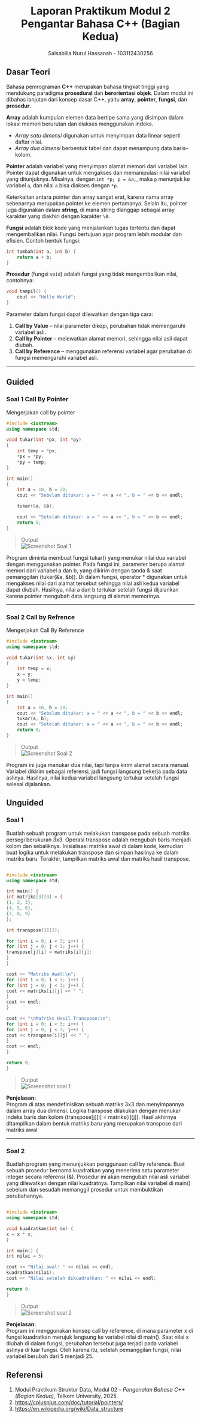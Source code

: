 # <h1 align="center">Laporan Praktikum Modul 2 <br> Pengantar Bahasa C++ (Bagian Kedua)</h1>
<p align="center">Salsabilla Nurul Hassanah - 103112430256</p>

## Dasar Teori

Bahasa pemrograman **C++** merupakan bahasa tingkat tinggi yang mendukung paradigma **prosedural** dan **berorientasi objek**. Dalam modul ini dibahas lanjutan dari konsep dasar C++, yaitu **array**, **pointer**, **fungsi**, dan **prosedur**.

**Array** adalah kumpulan elemen data bertipe sama yang disimpan dalam lokasi memori berurutan dan diakses menggunakan indeks.  
- *Array satu dimensi* digunakan untuk menyimpan data linear seperti daftar nilai.  
- *Array dua dimensi* berbentuk tabel dan dapat menampung data baris–kolom.  

**Pointer** adalah variabel yang menyimpan alamat memori dari variabel lain. Pointer dapat digunakan untuk mengakses dan memanipulasi nilai variabel yang ditunjuknya. Misalnya, dengan `int *p; p = &a;`, maka `p` menunjuk ke variabel `a`, dan nilai `a` bisa diakses dengan `*p`.

Keterkaitan antara pointer dan array sangat erat, karena nama array sebenarnya merupakan pointer ke elemen pertamanya. Selain itu, pointer juga digunakan dalam **string**, di mana string dianggap sebagai array karakter yang diakhiri dengan karakter `\0`.

**Fungsi** adalah blok kode yang menjalankan tugas tertentu dan dapat mengembalikan nilai. Fungsi bertujuan agar program lebih modular dan efisien. Contoh bentuk fungsi:
```cpp
int tambah(int a, int b) {
    return a + b;
}
```

**Prosedur** (fungsi `void`) adalah fungsi yang tidak mengembalikan nilai, contohnya:
```cpp
void tampil() {
    cout << "Hello World";
}
```

Parameter dalam fungsi dapat dilewatkan dengan tiga cara:
1. **Call by Value** – nilai parameter dikopi, perubahan tidak memengaruhi variabel asli.  
2. **Call by Pointer** – melewatkan alamat memori, sehingga nilai asli dapat diubah.  
3. **Call by Reference** – menggunakan referensi variabel agar perubahan di fungsi memengaruhi variabel asli.

---

## Guided

### Soal 1 Call By Pointer

Mengerjakan call by pointer

```cpp
#include <iostream>
using namespace std;

void tukar(int *px, int *py)
{
    int temp = *px;
    *px = *py;
    *py = temp;
}

int main()
{
    int a = 10, b = 20;
    cout << "Sebelum ditukar: a = " << a << ", b = " << b << endl;

    tukar(&a, &b);

    cout << "Setelah ditukar: a = " << a << ", b = " << b << endl;
    return 0;
}

```

> Output  
> ![Screenshot Soal 1](output/screenshot_guided_soal1.png)

Program diminta membuat fungsi tukar() yang menukar nilai dua variabel dengan menggunakan pointer. Pada fungsi ini, parameter berupa alamat memori dari variabel a dan b, yang dikirim dengan tanda & saat pemanggilan (tukar(&a, &b)). Di dalam fungsi, operator * digunakan untuk mengakses nilai dari alamat tersebut sehingga nilai asli kedua variabel dapat diubah. Hasilnya, nilai a dan b tertukar setelah fungsi dijalankan karena pointer mengubah data langsung di alamat memorinya.

---

### Soal 2 Call by Refrence

Mengerjakan Call By Reference

```cpp
#include <iostream>
using namespace std;

void tukar(int &x, int &y)
{
    int temp = x;
    x = y;
    y = temp;
}

int main()
{
    int a = 10, b = 20;
    cout << "Sebelum ditukar: a = " << a << ", b = " << b << endl;
    tukar(a, b);
    cout << "Setelah ditukar: a = " << a << ", b = " << b << endl;
    return 0;
}

```

> Output  
> ![Screenshot Soal 2](output/screenshot_guided_soal2.png)

Program ini juga menukar dua nilai, tapi tanpa kirim alamat secara manual. Variabel dikirim sebagai referensi, jadi fungsi langsung bekerja pada data aslinya. Hasilnya, nilai kedua variabel langsung tertukar setelah fungsi selesai dijalankan.

## Unguided

### Soal 1

Buatlah sebuah program untuk melakukan transpose pada sebuah matriks persegi berukuran 3x3. Operasi transpose adalah mengubah baris menjadi kolom dan sebaliknya. Inisialisasi matriks awal di dalam kode, kemudian buat logika untuk melakukan transpose dan simpan hasilnya ke dalam matriks baru. Terakhir, tampilkan matriks awal dan matriks hasil transpose.

```cpp

#include <iostream>
using namespace std;

int main() {
int matriks[3][3] = {
{1, 2, 3},
{4, 5, 6},
{7, 8, 9}
};

int transpose[3][3];

for (int i = 0; i < 3; i++) {
for (int j = 0; j < 3; j++) {
transpose[j][i] = matriks[i][j];
}
}

cout << "Matriks Awal:\n";
for (int i = 0; i < 3; i++) {
for (int j = 0; j < 3; j++) {
cout << matriks[i][j] << " ";
}
cout << endl;
}

cout << "\nMatriks Hasil Transpose:\n";
for (int i = 0; i < 3; i++) {
for (int j = 0; j < 3; j++) {
cout << transpose[i][j] << " ";
}
cout << endl;
}

return 0;
}
```

> Output  
> ![Screenshot soal 1](output/screenshot_unguided_soal1.png)

**Penjelasan:**  
Program di atas mendefinisikan sebuah matriks 3x3 dan menyimpannya dalam array dua dimensi. Logika transpose dilakukan dengan menukar indeks baris dan kolom (transpose[j][i] = matriks[i][j]). Hasil akhirnya ditampilkan dalam bentuk matriks baru yang merupakan transpose dari matriks awal

---

### Soal 2

Buatlah program yang menunjukkan penggunaan call by reference. Buat sebuah prosedur bernama kuadratkan yang menerima satu parameter integer secara referensi (&). Prosedur ini akan mengubah nilai asli variabel yang dilewatkan dengan nilai kuadratnya. Tampilkan nilai variabel di main() sebelum dan sesudah memanggil prosedur untuk membuktikan perubahannya.

```cpp

#include <iostream>
using namespace std;

void kuadratkan(int &x) {
x = x * x;
}

int main() {
int nilai = 5;

cout << "Nilai awal: " << nilai << endl;
kuadratkan(nilai);
cout << "Nilai setelah dikuadratkan: " << nilai << endl;

return 0;
}
```

> Output  
> ![Screenshot soal 2](output/screenshot_unguided_soal2.png)

**Penjelasan:**  
Program ini menggunakan konsep call by reference, di mana parameter x di fungsi kuadratkan merujuk langsung ke variabel nilai di main(). Saat nilai x diubah di dalam fungsi, perubahan tersebut juga terjadi pada variabel aslinya di luar fungsi. Oleh karena itu, setelah pemanggilan fungsi, nilai variabel berubah dari 5 menjadi 25.


## Referensi

1. Modul Praktikum Struktur Data, Modul 02 – *Pengenalan Bahasa C++ (Bagian Kedua)*, Telkom University, 2025.  
2. https://cplusplus.com/doc/tutorial/pointers/  
3. https://en.wikipedia.org/wiki/Data_structure

